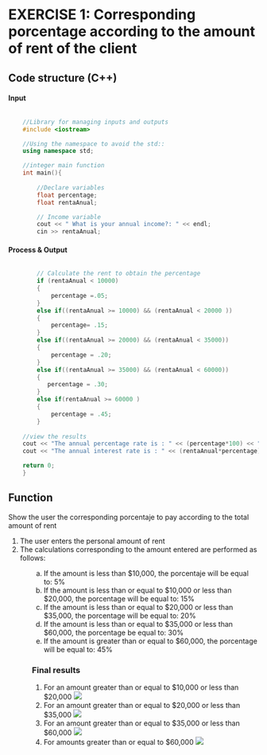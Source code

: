 
<h1 align="left"> 
EXERCISE 1: Corresponding porcentage according to the amount of rent of the client
<h2> Code structure (C++)</h2>
<div><h4>Input</h4></div>

```c++

    //Library for managing inputs and outputs
    #include <iostream> 

    //Using the namespace to avoid the std::
    using namespace std;

    //integer main function
    int main(){
    
        //Declare variables
        float percentage;
        float rentaAnual;

        // Income variable
        cout << " What is your annual income?: " << endl;
        cin >> rentaAnual;

 ```
 
 <div><h4>Process & Output </h4></div>


```c++

        // Calculate the rent to obtain the percentage
        if (rentaAnual < 10000)
        {
            percentage =.05;
        }
        else if((rentaAnual >= 10000) && (rentaAnual < 20000 ))
        {
            percentage= .15;
        }
        else if((rentaAnual >= 20000) && (rentaAnual < 35000))
        {
            percentage = .20;
        }
        else if((rentaAnual >= 35000) && (rentaAnual < 60000))
        {
           percentage = .30;
        }
        else if(rentaAnual >= 60000 )
        {
            percentage = .45;
        }
    
    //view the results 
    cout << "The annual percentage rate is : " << (percentage*100) << "%" << endl;
    cout << "The annual interest rate is : " << (rentaAnual*percentage) << endl;

    return 0;
    }

```

## Function
<p> Show the user the corresponding porcentaje to pay according to the total amount of rent </p>
<ol>
<li>The user enters the personal amount of rent
<li>The calculations corresponding to the amount entered are performed as follows:
<ol>
<ol type="a">
<li>If the amount is less than $10,000, the porcentaje will be equal to: 5%
<li>If the amount is less than or equal to $10,000 or less than $20,000, the porcentage will be equal to: 15%
<li>If the amount is less than or equal to $20,000 or less than $35,000, the porcentage will be equal to: 20%
<li>If the amount is less than or equal to $35,000 or less than $60,000, the porcentage be equal to: 30%
<li>If the amount is greater than or equal to $60,000, the porcentage will be equal to: 45%
</ol>

<h3> Final results</h3>
<ol type="A>
<li>For amount less than $10,000        
    <img src="up210439_CPP/U2/capt/renta1.png">
<li>For an amount greater than or equal to $10,000 or less than $20,000
    <img src="up210439_CPP/U2/capt/renta3.png">  
<li>For an amount greater than or equal to $20,000 or less than $35,000
    <img src="up210439_CPP/U2/capt/renta4.png">   
<li>For an amount greater than or equal to $35,000 or less than $60,000
    <img src="up210439_CPP/U2/capt/renta5.png">  
<li>For amounts greater than or equal to $60,000
    <img src="up210439_CPP/U2/capt/renta2.png">
</ol>
 
 <br><br><br>                                                 
